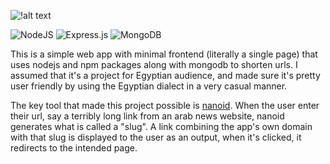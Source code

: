 ![!alt text](https://i.ibb.co/cLShh9m/yo.png)

![NodeJS](https://img.shields.io/badge/node.js-6DA55F?style=for-the-badge&logo=node.js&logoColor=white) 
![Express.js](https://img.shields.io/badge/express.js-%23404d59.svg?style=for-the-badge&logo=express&logoColor=%2361DAFB) ![MongoDB](https://img.shields.io/badge/MongoDB-%234ea94b.svg?style=for-the-badge&logo=mongodb&logoColor=white)

This is a simple web app with minimal frontend (literally a single page) that uses nodejs and npm packages along with mongodb to shorten urls. I assumed that it's a project for Egyptian audience, and made sure it's pretty user friendly by using the Egyptian dialect in a very casual manner. 

The key tool that made this project possible is [nanoid](https://www.npmjs.com/package/nanoid). When the user enter their url, say a terribly long link from an arab news website, nanoid generates what is called a "slug". A link combining the app's own domain with that slug is displayed to the user as an output, when it's clicked, it redirects to the intended page. 

